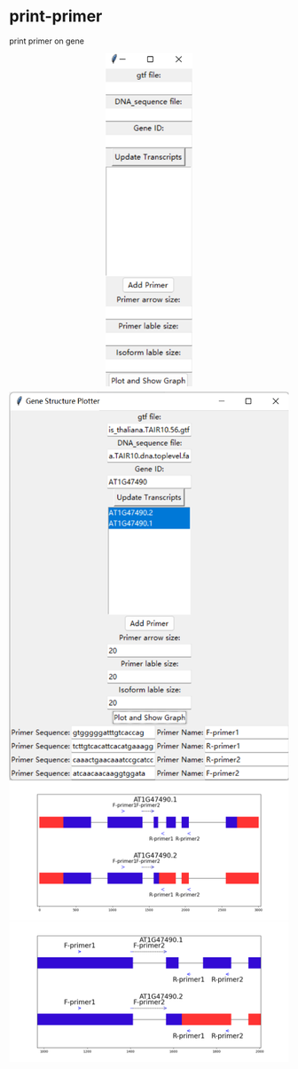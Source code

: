 # print-primer
print primer on gene
<div style="display:flex;  flex-direction:column; align-items:center;">
    <img src="figure/图片2.png" height="600" style="margin-bottom: 10px;"> 
    <img src="figure/图片1.png" height="700">
</div>
<div align="left"><img src="figure/Figure_6.png" ></div>
<div align="left"><img src="figure/Figure_1.png" ></div>
